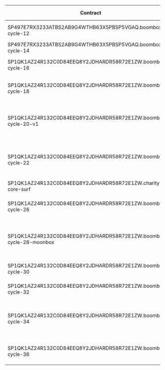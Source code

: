 | Contract                                                             | Royalty Address                           | Royalty % | Description                                                      |
| -------------------------------------------------------------------- | :---------------------------------------- | --------: | :--------------------------------------------------------------- |
| SP497E7RX3233ATBS2AB9G4WTHB63X5PBSP5VGAQ.boomboxes-cycle-12          | SP1QK1AZ24R132C0D84EEQ8Y2JDHARDR58R72E1ZW |        2% | The first official Boombox                                       |
| SP497E7RX3233ATBS2AB9G4WTHB63X5PBSP5VGAQ.boomboxes-cycle-14          | SP1QK1AZ24R132C0D84EEQ8Y2JDHARDR58R72E1ZW |        2% | 2nd Edition                                                      |
| SP1QK1AZ24R132C0D84EEQ8Y2JDHARDR58R72E1ZW.boomboxes-cycle-16         | SP1QK1AZ24R132C0D84EEQ8Y2JDHARDR58R72E1ZW |        2% | 3rd Edition - Miami coin collaboration                           |
| SP1QK1AZ24R132C0D84EEQ8Y2JDHARDR58R72E1ZW.boomboxes-cycle-18         | SP1QK1AZ24R132C0D84EEQ8Y2JDHARDR58R72E1ZW |        2% | 4th Edition - Featuring 3d-printed IRL Boombox                   |
| SP1QK1AZ24R132C0D84EEQ8Y2JDHARDR58R72E1ZW.boomboxes-cycle-20-v1      | SP9MANP57C4QHVMNHR9HEAX6D5BAA4JN9KC8N4J8  |      2.5% | 5th Edition - First community collaboration, featuring MC Turner |
| SP1QK1AZ24R132C0D84EEQ8Y2JDHARDR58R72E1ZW.boomboxes-cycle-22         | SP1QK1AZ24R132C0D84EEQ8Y2JDHARDR58R72E1ZW |        2% | 6th Edition - Bitcoin day/night clock - dynamically changes      |
| SP1QK1AZ24R132C0D84EEQ8Y2JDHARDR58R72E1ZW.charity-core-surf          | tbd                                       |      2.5% | Charity Boombox                                                  |
| SP1QK1AZ24R132C0D84EEQ8Y2JDHARDR58R72E1ZW.boomboxes-cycle-26         | SPBQG1TAQGPJ83TT4A18BJW2RR34CENQSE74VGAK  |        2% | 7the Edition - Jewel by Veronica Diament                         |
| SP1QK1AZ24R132C0D84EEQ8Y2JDHARDR58R72E1ZW.boomboxes-cycle-28-moonbox | SP8F65F85PMRZK043DTME3E1TQ4EM5R3VS8TSJC7  |        2% | 8th Edition - Moonbox - holders qualify for future airdrop       |
| SP1QK1AZ24R132C0D84EEQ8Y2JDHARDR58R72E1ZW.boomboxes-cycle-30         | SP1PGB1T5KRNWZGDS1JEV7775HJMYBSEM2Z333Y8Y |      2.5% | 9th Edition - Mushroom by Flower                                 |
| SP1QK1AZ24R132C0D84EEQ8Y2JDHARDR58R72E1ZW.boomboxes-cycle-32         | SP1QK1AZ24R132C0D84EEQ8Y2JDHARDR58R72E1ZW |        2% | 10th Edition - First video Boombox                               |
| SP1QK1AZ24R132C0D84EEQ8Y2JDHARDR58R72E1ZW.boomboxes-cycle-34         | SP3DADFZ5M352BV2XZY1RSPV307QH0JPKKEQMFAP3 |      2.5% | 11th Edition - Bitcoin Pizza (@btcpizza) project collaboration   |
| SP1QK1AZ24R132C0D84EEQ8Y2JDHARDR58R72E1ZW.boomboxes-cycle-36         | SP35K3WCA9GCJV2XC7X021MR2D9D2PKF855CVCKB0 |      2.5% | 12th Edition - Bloombox by Grace Hye                             |
